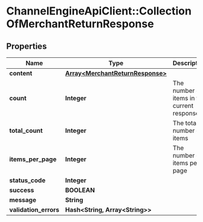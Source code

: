 # ChannelEngineApiClient::CollectionOfMerchantReturnResponse

## Properties
Name | Type | Description | Notes
------------ | ------------- | ------------- | -------------
**content** | [**Array&lt;MerchantReturnResponse&gt;**](MerchantReturnResponse.md) |  | [optional] 
**count** | **Integer** | The number of items in the current response | [optional] 
**total_count** | **Integer** | The total number of items | [optional] 
**items_per_page** | **Integer** | The number of items per page | [optional] 
**status_code** | **Integer** |  | [optional] 
**success** | **BOOLEAN** |  | [optional] 
**message** | **String** |  | [optional] 
**validation_errors** | **Hash&lt;String, Array&lt;String&gt;&gt;** |  | [optional] 


